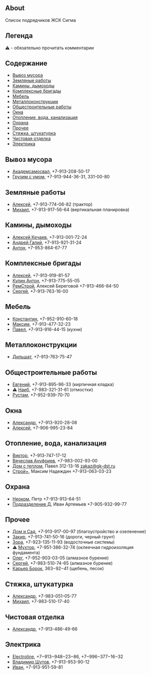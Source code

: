 ## About
Список подрядчиков ЖСК Сигма

## Легенда

⚠️ - обязательно прочитать комментарии

## Содержание

- [Вывоз мусора](#вывоз-мусора)
- [Земляные работы](#земляные-работы)
- [Камины, дымоходы](#камины-дымоходы)
- [Комплексные бригады](#комплексные-бригады)
- [Мебель](#мебель)
- [Металлоконструкции](#металлоконструкции)
- [Общестроительные работы](#общестроительные-работы)
- [Окна](#окна)
- [Отопление, вода, канализация](#отопление-вода-канализация)
- [Охрана](#охрана)
- [Прочее](#прочее)
- [Стяжка, штукатурка](#стяжка-штукатурка)
- [Чистовая отделка](#чистовая-отделка)
- [Электрика](#электрика)

## Вывоз мусора
- [Академсамосвал](https://github.com/contfedorov/sigma-workers/issues/55), +7-913-208-50-17
- [Грузим с умом](https://github.com/contfedorov/sigma-workers/issues/41), +7-913-944-36-31, 331-00-80

## Земляные работы
- [Алексей](https://github.com/contfedorov/sigma-workers/issues/39), +7-913-774-06-82 (трактор)
- [Михаил](https://github.com/contfedorov/sigma-workers/issues/5), +7-913-917-56-64 (вертикальная планировка)

## Камины, дымоходы
- [Алексей Кечаев](https://github.com/contfedorov/sigma-workers/issues/49), +7-913-001-72-24
- [Андрей Галий](https://github.com/contfedorov/sigma-workers/issues/4), +7-913-921-31-24
- [Антон](https://github.com/contfedorov/sigma-workers/issues/50), +7-953-864-67-77

## Комплексные бригады
- [Алексей](https://github.com/contfedorov/sigma-workers/issues/17), +7-913-919-81-57
- [Кулин Антон](https://github.com/contfedorov/sigma-workers/issues/13), +7-913-775-55-05
- [РемСтрой](https://github.com/contfedorov/sigma-workers/issues/10), Алексей Береговой +7-913-466-84-50
- [Сергей](https://github.com/contfedorov/sigma-workers/issues/11), +7-913-763-16-00

## Мебель
- [Константин](https://github.com/contfedorov/sigma-workers/issues/15), +7-952-910-60-18
- [Максим](https://github.com/contfedorov/sigma-workers/issues/14), +7-913-477-32-23
- [Павел](https://github.com/contfedorov/sigma-workers/issues/16), +7-913-916-44-15 (кухни)

## Металлоконструкции
- [Дильшат](https://github.com/contfedorov/sigma-workers/issues/1), +7-913-763-75-47

## Общестроительные работы
- [Евгений](https://github.com/contfedorov/sigma-workers/issues/8), +7-913-895-96-33 (кирпичная кладка)
- ⚠️ [Наиб](https://github.com/contfedorov/sigma-workers/issues/40), +7-983-321-31-61 (отмостки)
- [Рустам](https://github.com/contfedorov/sigma-workers/issues/7), +7-952-939-70-70

## Окна
- [Александр](https://github.com/contfedorov/sigma-workers/issues/52), +7-913-920-28-08
- [Алексей](https://github.com/contfedorov/sigma-workers/issues/53), +7-906-995-23-84

## Отопление, вода, канализация
- [Виктор](https://github.com/contfedorov/sigma-workers/issues/56), +7-913-747-17-12
- [Вячеслав Ануфриев](https://github.com/contfedorov/sigma-workers/issues/6), +7-983-002-93-00
- [Дом с теплом](https://github.com/contfedorov/sigma-workers/issues/19), Павел 312-13-16 zakaz@gk-dst.ru
- [Строй+](https://github.com/contfedorov/sigma-workers/issues/12), Максим Надеждин +7-913-063-03-23

## Охрана
- [Неоком](https://github.com/contfedorov/sigma-workers/issues/21), Петр +7-913-913-64-51
- [Подразделение Д](https://github.com/contfedorov/sigma-workers/issues/22), Иван Артемьев +7-905-932-99-77

## Прочее
- [Дом и Сад](https://github.com/contfedorov/sigma-workers/issues/51), +7-913-917-00-97 (благоустройство и озеленение)
- [Закир](https://github.com/contfedorov/sigma-workers/issues/38), +7-913-741-50-16 (дороги, черный грунт)
- [Зора](https://github.com/contfedorov/sigma-workers/issues/24), +7-923-135-11-93 (водосточные системы)
- ⚠️ [Мухтор](https://github.com/contfedorov/sigma-workers/issues/25), +7-951-386-32-74 (оклеечная гидроизоляция фундамента)
- [Олег](https://github.com/contfedorov/sigma-workers/issues/36), +7-952-903-03-05 (алмазное бурение)
- [Сергей](https://github.com/contfedorov/sigma-workers/issues/37), +7-983-510-74-65 (алмазное бурение)
- [Карьер Борок](https://github.com/contfedorov/sigma-workers/issues/54), 363‒92‒41 (щебень, песок)

## Стяжка, штукатурка
- [Александр](https://github.com/contfedorov/sigma-workers/issues/2), +7-983-051-05-77
- [Михаил](https://github.com/contfedorov/sigma-workers/issues/3), +7-983-510-17-40

## Чистовая отделка
- [Александр](https://github.com/contfedorov/sigma-workers/issues/18), +7-913-486-49-66

## Электрика
- [Electroline](https://github.com/contfedorov/sigma-workers/issues/20), +7‒913‒948‒23‒86, +7‒996‒377‒16‒32
- [Владимир Шутов](https://github.com/contfedorov/sigma-workers/issues/23), +7-913-953-90-12
- [Иван](https://github.com/contfedorov/sigma-workers/issues/9), +7-913-951-59-81


